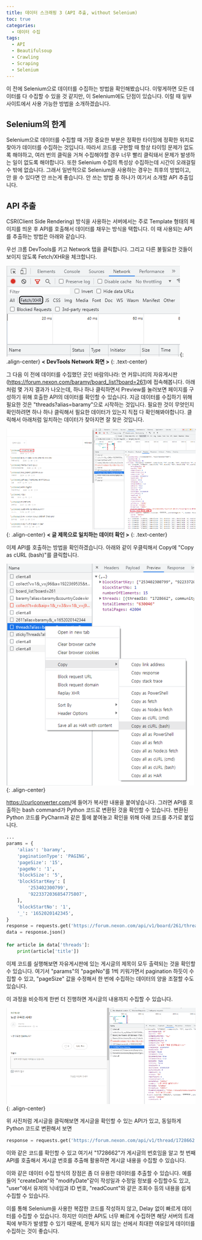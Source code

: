 ```yaml
---
title: 데이터 스크래핑 3 (API 추출, without Selenium)
toc: true
categories:
  - 데이터 수집
tags:
  - API
  - Beautifulsoup
  - Crawling
  - Scraping
  - Selenium
---
```


이 전에 Selenium으로 데이터를 수집하는 방법을 확인해봤습니다. 이렇게하면 모든 데이터를 다 수집할 수 있을 것 같지만, 이 Selenium에도 단점이 있습니다. 이럴 때 일부 사이트에서 사용 가능한 방법을 소개하겠습니다.

## **Selenium의 한계**

Selenium으로 데이터를 수집할 때 가장 중요한 부분은 정확한 타이밍에 정확한 위치로 찾아가 데이터를 수집하는 것입니다. 따라서 코드를 구현할 때 항상 타이밍 문제가 없도록 해야하고, 여러 번의 클릭을 거쳐 수집해야할 경우 너무 빨리 클릭돼서 문제가 발생하는 일이 없도록 해야합니다. 또한 Selenium 수집의 특성상 수집하는데 시간이 오래걸릴 수 밖에 없습니다. 그래서 일반적으로 Selenium을 사용하는 경우는 최후의 방법이고, 안 쓸 수 있다면 안 쓰는게 좋습니다. 안 쓰는 방법 중 하나가 여기서 소개할 API 추출입니다.

## **API 추출**

CSR(Client Side Rendering) 방식을 사용하는 서버에서는 주로 Template 형태의 페이지를 띄운 후 API를 호출해서 데이터를 채우는 방식을 택합니다. 이 때 사용되는 API를 추출하는 방법은 아래와 같습니다.

우선 크롬 DevTools를 키고 Network 탭을 클릭합니다. 그리고 다른 불필요한 것들이 보이지 않도록 Fetch/XHR을 체크합니다.

![devtools](/assets/images/posts/2022-5-9-data-scraping-using-api/img-1.png){: .align-center}
**< DevTools Network 화면 >**
{: .text-center}
<br>

그 다음 이 전에 데이터를 수집했던 곳인 바람의나라: 연 커뮤니티의 자유게시판(https://forum.nexon.com/baramy/board_list?board=261)에 접속해봅니다. 아래처럼 몇 가지 결과가 나오는데, 하나 하나 클릭하면서 Preview를 눌러보면 페이지를 구성하기 위해 호출한 API의 데이터를 확인할 수 있습니다. 지금 데이터를 수집하기 위해 필요한 것은 "threads?alias=baramy"으로 시작하는 것입니다. 필요한 것이 무엇인지 확인하려면 하나 하나 클릭해서 필요한 데이터가 있는지 직접 다 확인해봐야합니다. 클릭해서 아래처럼 일치하는 데이터가 찾아지면 잘 찾은 것입니다.

![devtools search](/assets/images/posts/2022-5-9-data-scraping-using-api/img-2.png){: .align-center}
**< 글 제목으로 일치하는 데이터 확인 >**
{: .text-center}
<br>

이제 API를 호출하는 방법을 확인하겠습니다. 아래와 같이 우클릭해서 Copy에 "Copy as cURL (bash)"를 클릭합니다.

![copy curl](/assets/images/posts/2022-5-9-data-scraping-using-api/img-3.png){: .align-center}

<https://curlconverter.com/>에 들어가 복사한 내용을 붙여넣습니다. 그러면 API를 호출하는 bash command가 Python 코드로 변환된 것을 확인할 수 있습니다. 변환된 Python 코드를 PyCharm과 같은 툴에 붙여놓고 확인을 위해 아래 코드를 추가로 붙입니다.

```python
...
params = {
    'alias': 'baramy',
    'paginationType': 'PAGING',
    'pageSize': '15',
    'pageNo': '1',
    'blockSize': '5',
    'blockStartKey': [
        '253402300799',
        '9223372036854775807',
    ],
    'blockStartNo': '1',
    '_': '1652020142345',
}
response = requests.get('https://forum.nexon.com/api/v1/board/261/threads', params=params, cookies=cookies, headers=headers)
data = response.json()

for article in data['threads']:
    print(article['title'])
```

이제 코드를 실행해보면 자유게시판에 있는 게시글의 제목이 모두 출력되는 것을 확인할 수 있습니다. 여기서 "params"의 "pageNo"를 1씩 키워가면서 pagination 하듯이 수집할 수 있고, "pageSize" 값을 수정해서 한 번에 수집하는 데이터의 양을 조절할 수도 있습니다.

이 과정을 비슷하게 한번 더 진행하면 게시글의 내용까지 수집할 수 있습니다. 

![devtools search 2](/assets/images/posts/2022-5-9-data-scraping-using-api/img-4.png){: .align-center}

위 사진처럼 게시글을 클릭해보면 게시글을 확인할 수 있는 API가 있고, 동일하게 Python 코드로 변환해서 보면 

```python
response = requests.get('https://forum.nexon.com/api/v1/thread/1728662', params=params, cookies=cookies, headers=headers)
```

이와 같은 코드를 확인할 수 있고 여기서 "1728662"가 게시글의 번호임을 알고 첫 번째 API를 호출해서 게시글 번호를 추출해 활용하면 게시글 내용을 수집할 수 있습니다.

이와 같은 데이터 수집 방식의 장점은 좀 더 유용한 데이터를 추출할 수 있습니다. 예를 들어 "createDate"와 "modifyDate"같이 작성일과 수정일 정보를 수집할수도 있고, "user"에서 유저의 닉네임과 ID 번호, "readCount"와 같은 조회수 등의 내용을 쉽게 수집할 수 있습니다.

이를 통해 Selenium을 사용한 복잡한 코드를 작성하지 않고, Delay 없이 빠르게 데이터를 수집할 수 있습니다. 하지만 이러한 API도 너무 빠르게 수집하면 해당 서버의 트래픽에 부하가 발생할 수 있기 때문에, 문제가 되지 않는 선에서 최대한 여유있게 데이터를 수집하는 것이 좋습니다.
